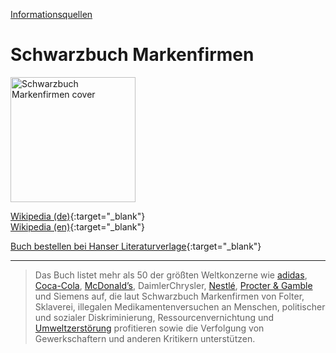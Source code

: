 [Informationsquellen](../informationsquellen.html)

# Schwarzbuch Markenfirmen

<img src="https://files.hanser.de/Files/Article/ARTK_CT0_9783552062597_0001.jpg?scale=both&format=jpg&quality=100&width=278" height="200" alt="Schwarzbuch Markenfirmen cover">

[Wikipedia (de)](https://de.wikipedia.org/wiki/Schwarzbuch_Markenfirmen){:target="_blank"}   
[Wikipedia (en)](https://en.wikipedia.org/wiki/The_Black_Book_of_Corporations){:target="_blank"}   

[Buch bestellen bei Hanser Literaturverlage](https://www.hanser-literaturverlage.de/buch/schwarzbuch-markenfirmen/978-3-552-06259-7/){:target="_blank"}   

---

> Das Buch listet mehr als 50 der größten Weltkonzerne wie [adidas](../konzerne/adidas_ag.html), [Coca-Cola](../konzerne/coca-cola_co.html), [McDonald’s](../konzerne/mcdonalds.html), DaimlerChrysler, [Nestlé](../konzerne/nestle.html), [Procter & Gamble](../konzerne/procter-gamble.html) und Siemens auf, die laut Schwarzbuch Markenfirmen von Folter, Sklaverei, illegalen Medikamentenversuchen an Menschen, politischer und sozialer Diskriminierung, Ressourcenvernichtung und [Umweltzerstörung](../thema/umweltzerstoerung.html) profitieren sowie die Verfolgung von Gewerkschaftern und anderen Kritikern unterstützen.
